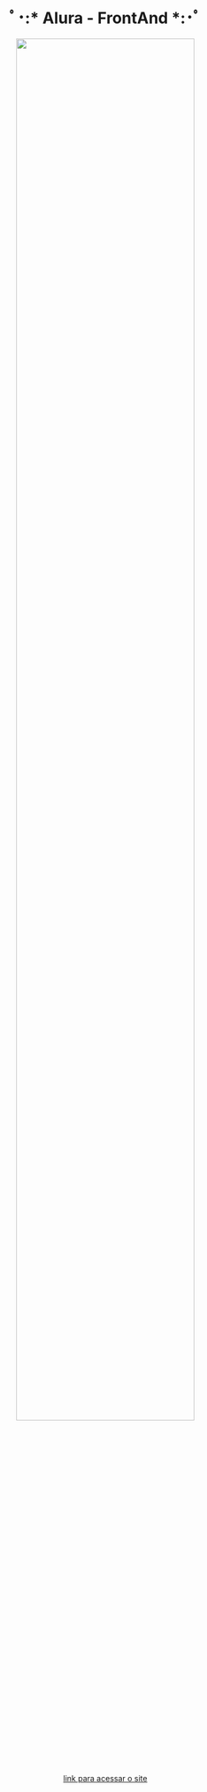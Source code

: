 <div align="center">

<h1> ﾟ･:* Alura - FrontAnd *:･ﾟ </h1>

<img width="80%" src="https://github.com/user-attachments/assets/92dd5991-220e-420f-b77a-78b4af66e62b">

<a href=""  target="_blank">link para acessar o site</a>

</div>



